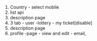 1. Country - select mobile
2. list api
3. description page
4. 3 tab - user -lottery - my ticket[disable]
5. description page
6. profile -page - view and edit - email, 


